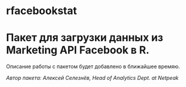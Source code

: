 # rfacebookstat
# Пакет для загрузки данных из Marketing API Facebook в R.

Описание работы с пакетом будет добавлено в ближайшее времяю.


 *Автор пакета: Алексей Селезнёв, Head of Analytics Dept. at Netpeak*
